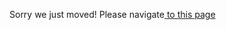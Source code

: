 Sorry we just moved! Please navigate[ to this page](https://docs.omi.me/docs/developer/apps/Introduction)
